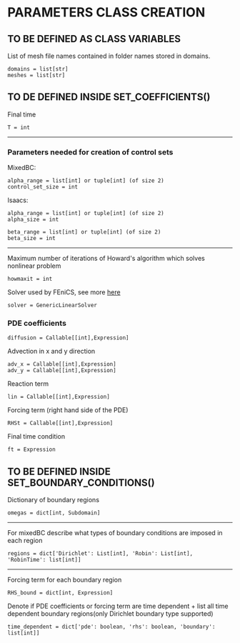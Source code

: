 # PARAMETERS CLASS CREATION


## TO BE DEFINED AS CLASS VARIABLES

List of mesh file names contained in folder names stored in domains.
```
domains = list[str]
meshes = list[str]
```


## TO DE DEFINED INSIDE SET_COEFFICIENTS()

Final time
```
T = int
```

---------------------------------
### Parameters needed for creation of control sets

MixedBC:
```
alpha_range = list[int] or tuple[int] (of size 2)
control_set_size = int
```

Isaacs:
```
alpha_range = list[int] or tuple[int] (of size 2)
alpha_size = int

beta_range = list[int] or tuple[int] (of size 2)
beta_size = int
```
----------------------------------
Maximum number of iterations of Howard's algorithm which solves nonlinear problem
```
howmaxit = int
```
Solver used by FEniCS, see more [here](https://fenicsproject.org/pub/tutorial/html/._ftut1017.html)
```
solver = GenericLinearSolver
```
### PDE coefficients
```
diffusion = Callable[[int],Expression]
```
Advection in x and y direction
```
adv_x = Callable[[int],Expression]
adv_y = Callable[[int],Expression]
```
Reaction term
```
lin = Callable[[int],Expression]
```
Forcing term (right hand side of the PDE)
```
RHSt = Callable[[int],Expression]
```
Final time condition
```
ft = Expression
```

## TO BE DEFINED INSIDE SET_BOUNDARY_CONDITIONS()

Dictionary of boundary regions
```
omegas = dict[int, Subdomain]
```
---------------------------
For mixedBC describe what types of boundary conditions are imposed in each region
```
regions = dict['Dirichlet': List[int], 'Robin': List[int], 'RobinTime': list[int]]
```
---------------------------
Forcing term for each boundary region
```
RHS_bound = dict[int, Expression]
```
Denote if PDE coefficients or forcing term are time dependent + list all time dependent boundary regions(only Dirichlet boundary type supported)
```
time_dependent = dict['pde': boolean, 'rhs': boolean, 'boundary': list[int]]
```
